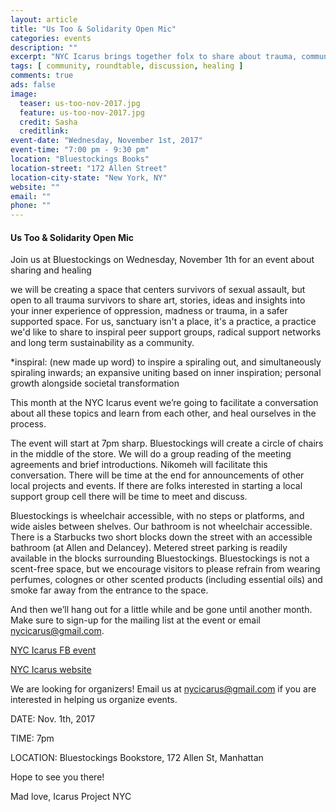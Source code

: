```yaml
---
layout: article
title: "Us Too & Solidarity Open Mic"
categories: events
description: ""
excerpt: "NYC Icarus brings together folx to share about trauma, community, care, healing"
tags: [ community, roundtable, discussion, healing ]
comments: true
ads: false
image:
  teaser: us-too-nov-2017.jpg
  feature: us-too-nov-2017.jpg
  credit: Sasha
  creditlink: 
event-date: "Wednesday, November 1st, 2017"
event-time: "7:00 pm - 9:30 pm"
location: "Bluestockings Books"
location-street: "172 Allen Street"
location-city-state: "New York, NY"
website: ""
email: ""
phone: ""
---
```


#### Us Too & Solidarity Open Mic

Join us at Bluestockings on Wednesday, November 1th for an event about sharing and healing

we will be creating a space that centers survivors of sexual assault, but open to all trauma survivors to share art, stories, ideas and insights into your inner experience of oppression, madness or trauma, in a safer supported space. For us, sanctuary isn't a place, it's a practice, a practice we'd like to share to inspiral peer support groups, radical support networks and long term sustainability as a community. 

*inspiral: (new made up word) to inspire a spiraling out, and simultaneously spiraling inwards; an expansive uniting based on inner inspiration; personal growth alongside societal transformation

This month at the NYC Icarus event we’re going to facilitate a conversation about all these topics and learn from each other, and heal ourselves in the process.

The event will start at 7pm sharp. Bluestockings will create a circle of chairs in the middle of the store. We will do a group reading of the meeting agreements and brief introductions.
Nikomeh will facilitate this conversation.
There will be time at the end for announcements of other local projects and events.
If there are folks interested in starting a local support group cell there will be time to meet and discuss.

Bluestockings is wheelchair accessible, with no steps or platforms, and wide aisles between shelves. Our bathroom is not wheelchair accessible. There is a Starbucks two short blocks down the street with an accessible bathroom (at Allen and Delancey). Metered street parking is readily available in the blocks surrounding Bluestockings. Bluestockings is not a scent-free space, but we encourage visitors to please refrain from wearing perfumes, colognes or other scented products (including essential oils) and smoke far away from the entrance to the space.

And then we’ll hang out for a little while and be gone until another month.
Make sure to sign-up for the mailing list at the event or email nycicarus@gmail.com.

[NYC Icarus FB event](https://www.facebook.com/events/1502860883150716/)

[NYC Icarus website](http://nycicarus.org/events/us-too/)

We are looking for organizers! Email us at nycicarus@gmail.com if you are interested in helping us organize events.  

DATE: Nov. 1th, 2017

TIME: 7pm

LOCATION: Bluestockings Bookstore, 172 Allen St, Manhattan

Hope to see you there!

Mad love,
Icarus Project NYC
